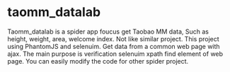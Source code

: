 # taomm_datalab
Taomm_datalab is a spider app foucus get Taobao MM data, Such as height, weight, area, welcome index. Not like similar project. This project using PhantomJS and selenuim. Get data from a common web page with ajax. The main purpose is verification selenuim xpath find element of web page. You can easily modify the code for other spider project. 